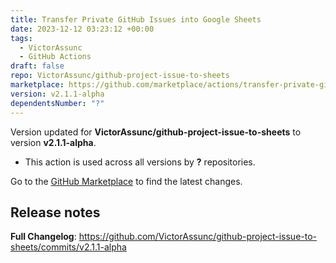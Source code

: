 ```yaml
---
title: Transfer Private GitHub Issues into Google Sheets
date: 2023-12-12 03:23:12 +00:00
tags:
  - VictorAssunc
  - GitHub Actions
draft: false
repo: VictorAssunc/github-project-issue-to-sheets
marketplace: https://github.com/marketplace/actions/transfer-private-github-issues-into-google-sheets
version: v2.1.1-alpha
dependentsNumber: "?"
---
```



Version updated for **VictorAssunc/github-project-issue-to-sheets** to version **v2.1.1-alpha**.
- This action is used across all versions by **?** repositories.

Go to the [GitHub Marketplace](https://github.com/marketplace/actions/transfer-private-github-issues-into-google-sheets) to find the latest changes.

## Release notes

**Full Changelog**: https://github.com/VictorAssunc/github-project-issue-to-sheets/commits/v2.1.1-alpha
